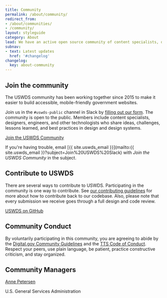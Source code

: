 ```yaml
---
title: Community
permalink: /about/community/
redirect_from:
- /about/communities/
- /community/
layout: styleguide
category: About
lead: We have an active open source community of content specialists, designers, engineers, and other technologists. Contributors support dozens of agencies and hundreds of websites across the federal government.
subnav:
- text: Latest updates
  href: '#changelog'
changelog:
  key: about-community
---
```


## Join the community
The USWDS community has been working together since 2015 to make it easier to build accessible, mobile-friendly government websites.

Join us in the `#uswds-public` channel in Slack by [filling out our form](https://docs.google.com/forms/d/e/1FAIpQLSfFoLTRV00g1iIEZv404wJ0BRwNc6CPKbyXMCeXLjDKDv9g4Q/viewform). The community is open to the public. Members include content specialists, designers, engineers, and other technologists who share ideas, challenges, lessons learned, and best practices in design and design systems.

<a href="https://docs.google.com/forms/d/e/1FAIpQLSfFoLTRV00g1iIEZv404wJ0BRwNc6CPKbyXMCeXLjDKDv9g4Q/viewform" class="usa-button site-button">Join the USWDS Community</a>

If you're having trouble, email [{{ site.uswds_email }}](mailto:{{ site.uswds_email }}?subject=Join%20USWDS%20Slack) with _Join the USWDS Community_ in the subject.


## Contribute to USWDS
There are several ways to contribute to USWDS. Participating in the community is one way to contribute. See [our contributing guidelines](https://github.com/uswds/uswds/blob/develop/CONTRIBUTING.md) for more about how to contribute back to our codebase. Also, please note that every submission we receive goes through a full design and code review.

<p>
  <a href="https://github.com/uswds/uswds" class="usa-button usa-button--outline">USWDS on GitHub</a>
</p>

## Community Conduct
By voluntarily participating in this community, you are agreeing to abide by the  [Digital.gov Community Guidelines](https://digital.gov/communities/community-guidelines/) and the [TTS Code of Conduct](https://handbook.tts.gsa.gov/code-of-conduct/). Respect your peers, use plain language, be patient, practice constructive criticism, and stay organized.

## Community Managers

<div class="usa-media-block flex-align-center">
  <img class="circle-5 usa-media-block__img" src="https://github.com/annepetersen.png?size=40" alt="">
  <div class="usa-media-block__body">
      <a href="https://digital.gov/authors/anne-petersen/">Anne Petersen</a>
    <p class="margin-top-0">U.S. General Services Administration</p>
  </div>
</div>
